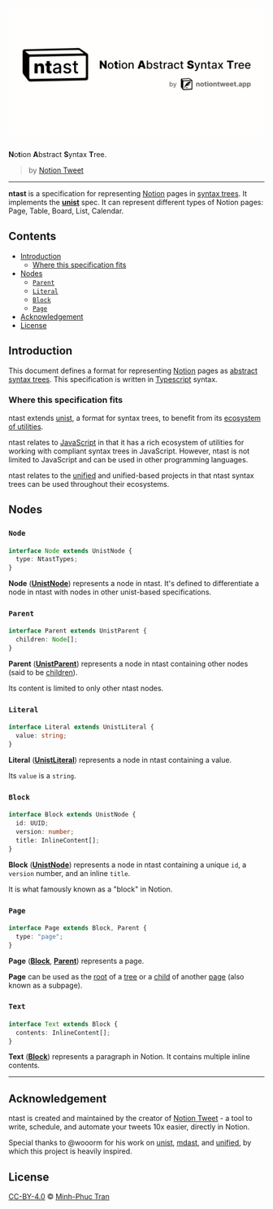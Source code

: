 # ![ntast][banner]

**N**o**t**ion **A**bstract **S**yntax **T**ree.

> by [Notion Tweet]

---

**ntast** is a specification for representing [Notion] pages in [syntax
trees][syntax-tree]. It implements the [**unist**][unist] spec. It can represent
different types of Notion pages: Page, Table, Board, List, Calendar.

## Contents

- [Introduction](#introduction)
  - [Where this specification fits](#where-this-specification-fits)
- [Nodes](#nodes)
  - [`Parent`](#parent)
  - [`Literal`](#literal)
  - [`Block`](#block)
  - [`Page`](#page)
- [Acknowledgement](#acknowledgement)
- [License](#license)

## Introduction

This document defines a format for representing [Notion] pages as [abstract
syntax trees][syntax-tree]. This specification is written in [Typescript]
syntax.

### Where this specification fits

ntast extends [unist], a format for syntax trees, to benefit from its [ecosystem
of utilities][utilities].

ntast relates to [JavaScript] in that it has a rich ecosystem of utilities for
working with compliant syntax trees in JavaScript. However, ntast is not limited
to JavaScript and can be used in other programming languages.

ntast relates to the [unified] and unified-based projects in that ntast syntax
trees can be used throughout their ecosystems.

## Nodes

### `Node`

```ts
interface Node extends UnistNode {
  type: NtastTypes;
}
```

**Node** ([**UnistNode**][dfn-unist-node]) represents a node in ntast. It's
defined to differentiate a node in ntast with nodes in other unist-based
specifications.

### `Parent`

```ts
interface Parent extends UnistParent {
  children: Node[];
}
```

**Parent** ([**UnistParent**][dfn-unist-parent]) represents a node in ntast
containing other nodes (said to be [children][dfn-unist-child]).

Its content is limited to only other ntast nodes.

### `Literal`

```ts
interface Literal extends UnistLiteral {
  value: string;
}
```

**Literal** ([**UnistLiteral**][dfn-unist-literal]) represents a node in ntast
containing a value.

Its `value` is a `string`.

### `Block`

```ts
interface Block extends UnistNode {
  id: UUID;
  version: number;
  title: InlineContent[];
}
```

**Block** ([**UnistNode**][dfn-unist-node]) represents a node in ntast
containing a unique `id`, a `version` number, and an inline `title`.

It is what famously known as a "block" in Notion.

### `Page`

```ts
interface Page extends Block, Parent {
  type: "page";
}
```

**Page** ([**Block**](#block), [**Parent**](#parent)) represents a page.

**Page** can be used as the [root][dfn-unist-root] of a [tree][dfn-unist-tree]
or a [child][dfn-unist-child] of another [page](#page) (also known as a
subpage).

### `Text`

```ts
interface Text extends Block {
  contents: InlineContent[];
}
```

**Text** ([**Block**](#block)) represents a paragraph in Notion. It contains
multiple inline contents.

---

## Acknowledgement

ntast is created and maintained by the creator of [Notion Tweet] - a tool to
write, schedule, and automate your tweets 10x easier, directly in Notion.

Special thanks to @wooorm for his work on [unist], [mdast], and [unified], by
which this project is heavily inspired.

## License

[CC-BY-4.0](/LICENSE) © [Minh-Phuc Tran][@phuctm97]

<!-- Definitions -->

[@phuctm97]: https://twitter.com/phuctm97
[banner]: /banner.svg
[notion tweet]: https://notiontweet.app
[notion]: https://notion.so
[syntax-tree]: https://github.com/syntax-tree/unist#syntax-tree
[unist]: https://github.com/syntax-tree/unist
[webidl]: https://heycam.github.io/webidl/
[utilities]: https://github.com/syntax-tree/unist#list-of-utilities
[javascript]: https://www.ecma-international.org/ecma-262/9.0/index.html
[typescript]: https://www.typescriptlang.org
[unified]: https://github.com/unifiedjs/unified
[mdast]: https://github.com/syntax-tree/mdast
[dfn-unist-node]: https://github.com/syntax-tree/unist#node
[dfn-unist-parent]: https://github.com/syntax-tree/unist#parent
[dfn-unist-child]: https://github.com/syntax-tree/unist#child
[dfn-unist-literal]: https://github.com/syntax-tree/unist#literal
[dfn-unist-root]: https://github.com/syntax-tree/unist#root
[dfn-unist-tree]: https://github.com/syntax-tree/unist#tree
